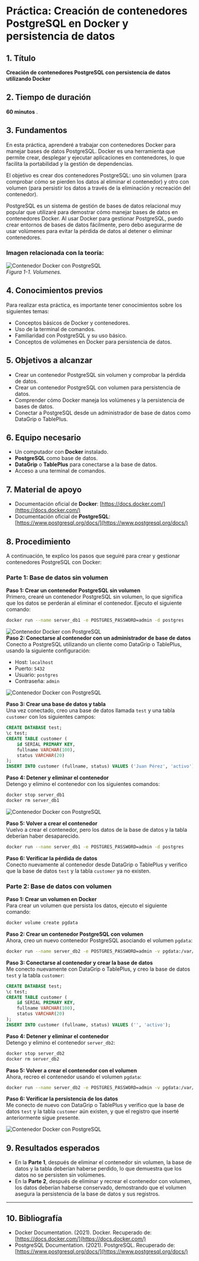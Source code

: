 
# Práctica: Creación de contenedores PostgreSQL en Docker y persistencia de datos

## 1. Título
**Creación de contenedores PostgreSQL con persistencia de datos utilizando Docker**

## 2. Tiempo de duración
**60 minutos** .

## 3. Fundamentos

En esta práctica, aprenderé a trabajar con contenedores Docker para manejar bases de datos PostgreSQL. Docker es una herramienta que permite crear, desplegar y ejecutar aplicaciones en contenedores, lo que facilita la portabilidad y la gestión de dependencias.

El objetivo es crear dos contenedores PostgreSQL: uno sin volumen (para comprobar cómo se pierden los datos al eliminar el contenedor) y otro con volumen (para persistir los datos a través de la eliminación y recreación del contenedor).

PostgreSQL es un sistema de gestión de bases de datos relacional muy popular que utilizaré para demostrar cómo manejar bases de datos en contenedores Docker. Al usar Docker para gestionar PostgreSQL, puedo crear entornos de bases de datos fácilmente, pero debo asegurarme de usar volúmenes para evitar la pérdida de datos al detener o eliminar contenedores.

### Imagen relacionada con la teoría:
![Contenedor Docker con PostgreSQL](docker/7.jpeg)  
*Figura 1-1. Volumenes.*

## 4. Conocimientos previos

Para realizar esta práctica, es importante tener conocimientos sobre los siguientes temas:

- Conceptos básicos de Docker y contenedores.
- Uso de la terminal de comandos.
- Familiaridad con PostgreSQL y su uso básico.
- Conceptos de volúmenes en Docker para persistencia de datos.

## 5. Objetivos a alcanzar

- Crear un contenedor PostgreSQL sin volumen y comprobar la pérdida de datos.
- Crear un contenedor PostgreSQL con volumen para persistencia de datos.
- Comprender cómo Docker maneja los volúmenes y la persistencia de bases de datos.
- Conectar a PostgreSQL desde un administrador de base de datos como DataGrip o TablePlus.

## 6. Equipo necesario

- Un computador con **Docker** instalado.
- **PostgreSQL** como base de datos.
- **DataGrip** o **TablePlus** para conectarse a la base de datos.
- Acceso a una terminal de comandos.

## 7. Material de apoyo

- Documentación oficial de **Docker**: [https://docs.docker.com/](https://docs.docker.com/)
- Documentación oficial de **PostgreSQL**: [https://www.postgresql.org/docs/](https://www.postgresql.org/docs/)

## 8. Procedimiento

A continuación, te explico los pasos que seguiré para crear y gestionar contenedores PostgreSQL con Docker:

### Parte 1: Base de datos sin volumen

**Paso 1: Crear un contenedor PostgreSQL sin volumen**  
Primero, crearé un contenedor PostgreSQL sin volumen, lo que significa que los datos se perderán al eliminar el contenedor. Ejecuto el siguiente comando:

```bash
docker run --name server_db1 -e POSTGRES_PASSWORD=admin -d postgres
```
![Contenedor Docker con PostgreSQL](docker/1.png)  
**Paso 2: Conectarse al contenedor con un administrador de base de datos**  
Conecto a PostgreSQL utilizando un cliente como DataGrip o TablePlus, usando la siguiente configuración:

- Host: `localhost`
- Puerto: `5432`
- Usuario: `postgres`
- Contraseña: `admin`


![Contenedor Docker con PostgreSQL](docker/2.png)  


**Paso 3: Crear una base de datos y tabla**  
Una vez conectado, creo una base de datos llamada `test` y una tabla `customer` con los siguientes campos:

```sql
CREATE DATABASE test;
\c test;
CREATE TABLE customer (
    id SERIAL PRIMARY KEY,
    fullname VARCHAR(100),
    status VARCHAR(20)
);
INSERT INTO customer (fullname, status) VALUES ('Juan Pérez', 'activo');
```
**Paso 4: Detener y eliminar el contenedor**  
Detengo y elimino el contenedor con los siguientes comandos:

```bash
docker stop server_db1
docker rm server_db1
```
![Contenedor Docker con PostgreSQL](docker/5.png) 

**Paso 5: Volver a crear el contenedor**  
Vuelvo a crear el contenedor, pero los datos de la base de datos y la tabla deberían haber desaparecido.

```bash
docker run --name server_db1 -e POSTGRES_PASSWORD=admin -d postgres
```

**Paso 6: Verificar la pérdida de datos**  
Conecto nuevamente al contenedor desde DataGrip o TablePlus y verifico que la base de datos `test` y la tabla `customer` ya no existen.

### Parte 2: Base de datos con volumen

**Paso 1: Crear un volumen en Docker**  
Para crear un volumen que persista los datos, ejecuto el siguiente comando:

```bash
docker volume create pgdata
```


**Paso 2: Crear un contenedor PostgreSQL con volumen**  
Ahora, creo un nuevo contenedor PostgreSQL asociando el volumen `pgdata`:

```bash
docker run --name server_db2 -e POSTGRES_PASSWORD=admin -v pgdata:/var/lib/postgresql/data -d postgres
```

**Paso 3: Conectarse al contenedor y crear la base de datos**  
Me conecto nuevamente con DataGrip o TablePlus, y creo la base de datos `test` y la tabla `customer`:

```sql
CREATE DATABASE test;
\c test;
CREATE TABLE customer (
    id SERIAL PRIMARY KEY,
    fullname VARCHAR(100),
    status VARCHAR(20)
);
INSERT INTO customer (fullname, status) VALUES ('', 'activo');
```

**Paso 4: Detener y eliminar el contenedor**  
Detengo y elimino el contenedor `server_db2`:

```bash
docker stop server_db2
docker rm server_db2
```

**Paso 5: Volver a crear el contenedor con el volumen**  
Ahora, recreo el contenedor usando el volumen `pgdata`:

```bash
docker run --name server_db2 -e POSTGRES_PASSWORD=admin -v pgdata:/var/lib/postgresql/data -d postgres
```

**Paso 6: Verificar la persistencia de los datos**  
Me conecto de nuevo con DataGrip o TablePlus y verifico que la base de datos `test` y la tabla `customer` aún existen, y que el registro que inserté anteriormente sigue presente.

![Contenedor Docker con PostgreSQL](docker/7.png) 

## 9. Resultados esperados

- En la **Parte 1**, después de eliminar el contenedor sin volumen, la base de datos y la tabla deberían haberse perdido, lo que demuestra que los datos no se persisten sin volúmenes.
- En la **Parte 2**, después de eliminar y recrear el contenedor con volumen, los datos deberían haberse conservado, demostrando que el volumen asegura la persistencia de la base de datos y sus registros.
---

## 10. Bibliografía

- Docker Documentation. (2021). Docker. Recuperado de: [https://docs.docker.com/](https://docs.docker.com/)
- PostgreSQL Documentation. (2021). PostgreSQL. Recuperado de: [https://www.postgresql.org/docs/](https://www.postgresql.org/docs/)

